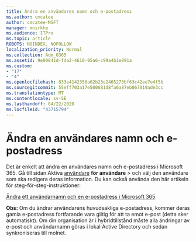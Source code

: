 ```yaml
---
title: Ändra en användares namn och e-postadress
ms.author: cmcatee
author: cmcatee-MSFT
manager: mnirkhe
ms.audience: ITPro
ms.topic: article
ROBOTS: NOINDEX, NOFOLLOW
localization_priority: Normal
ms.collection: Adm_O365
ms.assetid: 9e00841d-fda2-4610-95a6-c99a4b1e891a
ms.custom:
- "17"
- "4"
ms.openlocfilehash: 833e4142356a02b23e2465273bf63c42ee7e4f5b
ms.sourcegitcommit: 55eff703a17e500681d8fa6a87eb067019ade3cc
ms.translationtype: MT
ms.contentlocale: sv-SE
ms.lasthandoff: 04/22/2020
ms.locfileid: "43715794"
---
```

# <a name="change-a-users-name-and-email-address"></a>Ändra en användares namn och e-postadress

Det är enkelt att ändra en användares namn och e-postadress i Microsoft 365. Gå till sidan Aktiva [användare](https://go.microsoft.com/fwlink/p/?linkid=834822) **för användare** \> och välj den användare som ska redigera deras information. Du kan också använda den här artikeln för steg-för-steg-instruktioner:
  
[Ändra ett användarnamn och en e-postadress i Microsoft 365](https://docs.microsoft.com/office365/admin/add-users/change-a-user-name-and-email-address)
  
 **Obs:** Om du ändrar användarens huvudsakliga e-postadress, kommer deras gamla e-postadress fortfarande vara giltig för att ta emot e-post (detta sker automatiskt). Om din organisation är i hybridtillstånd måste alla ändringar av e-post och användarnamn göras i lokal Active Directory och sedan synkroniseras till molnet.